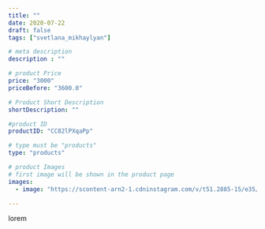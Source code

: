 ```yaml
---
title: ""
date: 2020-07-22
draft: false
tags: ["svetlana_mikhaylyan"]

# meta description
description : ""

# product Price
price: "3000"
priceBefore: "3600.0"

# Product Short Description
shortDescription: ""

#product ID
productID: "CC82lPXqaPp"

# type must be "products"
type: "products"

# product Images
# first image will be shown in the product page
images:
  - image: "https://scontent-arn2-1.cdninstagram.com/v/t51.2885-15/e35/109826031_714514129105543_2495545267520996196_n.jpg?se=7&tp=1&_nc_ht=scontent-arn2-1.cdninstagram.com&_nc_cat=107&_nc_ohc=1Fe-A79ed04AX-SxQKf&oh=2f73260402fdb2f5a023508b2165ca03&oe=60750760&ig_cache_key=MjM1OTAwMDM1ODQ3MDY1NzAwMQ%3D%3D.2"

---
```

lorem
